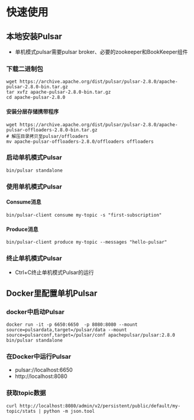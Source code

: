 # 快速使用
## 本地安装Pulsar
* 单机模式pulsar需要pulsar broker、必要的zookeeper和BookKeeper组件

### 下载二进制包
```shell
wget https://archive.apache.org/dist/pulsar/pulsar-2.8.0/apache-pulsar-2.8.0-bin.tar.gz
tar xvfz apache-pulsar-2.8.0-bin.tar.gz
cd apache-pulsar-2.8.0
```

#### 安装分层存储携带程序

```shell
wget https://archive.apache.org/dist/pulsar/pulsar-2.8.0/apache-pulsar-offloaders-2.8.0-bin.tar.gz
# 解压目录拷贝至pulsar/offloaders
mv apache-pulsar-offloaders-2.8.0/offloaders offloaders
```

### 启动单机模式Pulsar
```shell
bin/pulsar standalone
```

### 使用单机模式Pulsar

#### Consume消息
```shell
bin/pulsar-client consume my-topic -s "first-subscription"
```

#### Produce消息
```shell
bin/pulsar-client produce my-topic --messages "hello-pulsar"
```

### 终止单机模式Pulsar
* Ctrl+C终止单机模式Pulsar的运行

## Docker里配置单机Pulsar
### docker中启动Pulsar
```shell
docker run -it -p 6650:6650  -p 8080:8080 --mount source=pulsardata,target=/pulsar/data --mount source=pulsarconf,target=/pulsar/conf apachepulsar/pulsar:2.8.0 bin/pulsar standalone
```
### 在Docker中运行Pulsar

* pulsar://localhost:6650
* http://localhost:8080

### 获取topic数据
```shell
curl http://localhost:8080/admin/v2/persistent/public/default/my-topic/stats | python -m json.tool
```